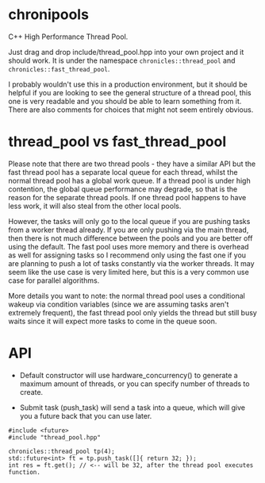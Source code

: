 # chronipools
C++ High Performance Thread Pool.

Just drag and drop include/thread_pool.hpp into your own project and it should
work. It is under the namespace `chronicles::thread_pool` and `chronicles::fast_thread_pool`.

I probably wouldn't use this in a production environment, but it should be
helpful if you are looking to see the general structure of a thread pool,
this one is very readable and you should be able to learn something from it.
There are also comments for choices that might not seem entirely obvious.

# thread_pool vs fast_thread_pool

Please note that there are two thread pools - they have a similar API but the fast
thread pool has a separate local queue for each thread, whilst the normal
thread pool has a global work queue. If a thread pool is under high contention,
the global queue performance may degrade, so that is the reason for the separate
thread pools. If one thread pool happens to have less work, it will also steal from
the other local pools.

However, the tasks will only go to the local queue if you are pushing tasks from a
worker thread already. If you are only pushing via the main thread, then there is
not much difference between the pools and you are better off using the default. 
The fast pool uses more memory and there is overhead as well for assigning tasks
so I recommend only using the fast one if you are planning to push a lot of tasks
constantly via the worker threads. It may seem like the use case is very limited
here, but this is a very common use case for parallel algorithms.

More details you want to note: the normal thread pool uses a conditional wakeup
via condition variables (since we are assuming tasks aren't extremely frequent),
the fast thread pool only yields the thread but still busy waits since it will
expect more tasks to come in the queue soon.

# API

- Default constructor will use hardware_concurrency() to generate a maximum
amount of threads, or you can specify number of threads to create.

- Submit task (push_task) will send a task into a queue, which will give you
a future back that you can use later.

```
#include <future>
#include "thread_pool.hpp"

chronicles::thread_pool tp(4);
std::future<int> ft = tp.push_task([]{ return 32; });
int res = ft.get(); // <-- will be 32, after the thread pool executes function.
```

